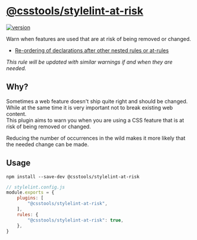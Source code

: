 # [@csstools/stylelint-at-risk](https://www.npmjs.com/package/@csstools/stylelint-at-risk)

[![version](https://img.shields.io/npm/v/@csstools/stylelint-at-risk.svg)](https://www.npmjs.com/package/@csstools/stylelint-at-risk)

Warn when features are used that are at risk of being removed or changed.

- [Re-ordering of declarations after other nested rules or at-rules](https://github.com/w3c/csswg-drafts/issues/8738)

_This rule will be updated with similar warnings if and when they are needed._

## Why?

Sometimes a web feature doesn't ship quite right and should be changed.  
While at the same time it is very important not to break existing web content.  
This plugin aims to warn you when you are using a CSS feature that is at risk of being removed or changed.  

Reducing the number of occurrences in the wild makes it more likely that the needed change can be made.

## Usage

`npm install --save-dev @csstools/stylelint-at-risk`

```js
// stylelint.config.js
module.exports = {
	plugins: [
		"@csstools/stylelint-at-risk",
	],
	rules: {
		"@csstools/stylelint-at-risk": true,
	},
}
```
